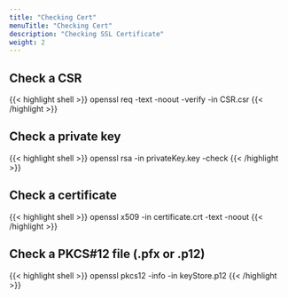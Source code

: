 ```yaml
---
title: "Checking Cert"
menuTitle: "Checking Cert"
description: "Checking SSL Certificate"
weight: 2
---
```


## Check a **CSR**

{{< highlight shell >}}
openssl req -text -noout -verify -in CSR.csr
{{< /highlight >}}

## Check a **private key**

{{< highlight shell >}}
openssl rsa -in privateKey.key -check
{{< /highlight >}}

## Check a **certificate**

{{< highlight shell >}}
openssl x509 -in certificate.crt -text -noout
{{< /highlight >}}

## Check a **PKCS#12 file (.pfx or .p12)**

{{< highlight shell >}}
openssl pkcs12 -info -in keyStore.p12
{{< /highlight >}}
